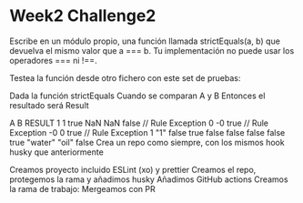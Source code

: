 # Week2 Challenge2

Escribe en un módulo propio, una función llamada strictEquals(a, b) que devuelva el mismo valor que a === b. Tu implementación no puede usar los operadores === ni !==.

Testea la función desde otro fichero con este set de pruebas:

Dada la función strictEquals
Cuando se comparan A y B
Entonces el resultado será Result

A B RESULT
1 1 true
NaN NaN false // Rule Exception
0 -0 true // Rule Exception
-0 0 true // Rule Exception
1 "1" false
true false false
false false true
"water" "oil" false
Crea un repo como siempre, con los mismos hook husky que anteriormente

Creamos proyecto incluido ESLint (xo) y prettier
Creamos el repo, protegemos la rama y añadimos husky
Añadimos GitHub actions
Creamos la rama de trabajo:
Mergeamos con PR

